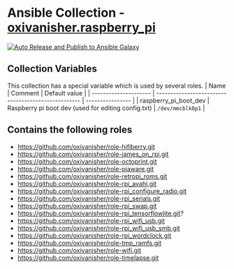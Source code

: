 # Ansible Collection - [oxivanisher.raspberry_pi](https://galaxy.ansible.com/ui/repo/published/oxivanisher/raspberry_pi/)

[![Auto Release and Publish to Ansible Galaxy](https://github.com/oxivanisher/collection-raspberry_pi/actions/workflows/release-new-version.yml/badge.svg)](https://github.com/oxivanisher/collection-raspberry_pi/actions/workflows/release-new-version.yml)

## Collection Variables
This collection has a special variable which is used by several roles.
| Name                  | Comment                                             | Default value    |
| --------------------- | --------------------------------------------------- | ---------------- |
| raspberry_pi_boot_dev | Raspberry pi boot dev (used for editing config.txt) | `/dev/mmcblk0p1` |


## Contains the following roles
* https://github.com/oxivanisher/role-hifiberry.git
* https://github.com/oxivanisher/role-james_on_rpi.git
* https://github.com/oxivanisher/role-octoprint.git
* https://github.com/oxivanisher/role-piaware.git
* https://github.com/oxivanisher/role-retropi_roms.git
* https://github.com/oxivanisher/role-rpi_avahi.git
* https://github.com/oxivanisher/role-rpi_configure_radio.git
* https://github.com/oxivanisher/role-rpi_serials.git
* https://github.com/oxivanisher/role-rpi_swap.git
* https://github.com/oxivanisher/role-rpi_tensorflowlite.git?
* https://github.com/oxivanisher/role-rpi_wifi_usb.git
* https://github.com/oxivanisher/role-rpi_wifi_usb_smb.git
* https://github.com/oxivanisher/role-rpi_wordclock.git
* https://github.com/oxivanisher/role-tmp_ramfs.git
* https://github.com/oxivanisher/role-wifi.git
* https://github.com/oxivanisher/role-timelapse.git
